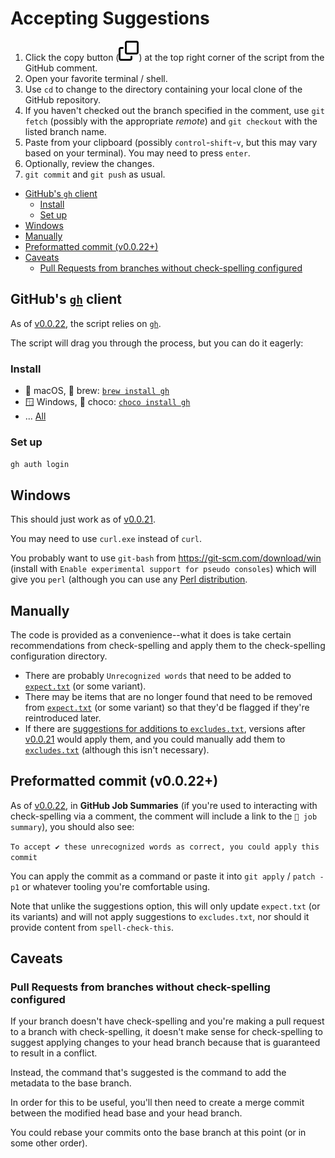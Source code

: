 # Accepting Suggestions

1. Click the copy button (![copy icon](https://raw.githubusercontent.com/primer/octicons/0d9000c50255bac736eb0fbbc1ffee839130a708/icons/copy-16.svg)) at the top right corner of the script from the GitHub comment.
1. Open your favorite terminal / shell.
1. Use `cd` to change to the directory containing your local clone of the GitHub repository.
1. If you haven't checked out the branch specified in the comment, use `git fetch` (possibly with the appropriate _remote_) and `git checkout` with the listed branch name.
1. Paste from your clipboard (possibly `control`-`shift`-`v`, but this may vary based on your terminal). You may need to press `enter`.
1. Optionally, review the changes.
1. `git commit` and `git push` as usual.

* [GitHub's `gh` client](#githubs-gh-client)
  * [Install](#install)
  * [Set up](#set-up)
* [Windows](#windows)
* [Manually](#manually)
* [Preformatted commit (v0.0.22+)](#preformatted-commit-v0022)
* [Caveats](#caveats)
  * [Pull Requests from branches without check-spelling configured](#pull-requests-from-branches-without-check-spelling-configured)

## GitHub's [`gh`](https://cli.github.com/) client

As of [v0.0.22](https://github.com/check-spelling/check-spelling/releases/tag/v0.0.22), the script relies on [`gh`](https://cli.github.com/).

The script will drag you through the process, but you can do it eagerly:

### Install
* 🍎 macOS, 🍺 brew: [`brew install gh`](https://formulae.brew.sh/formula/gh)
* 🪟 Windows, 🍫 choco: [`choco install gh`](https://community.chocolatey.org/packages/gh)
* ... [All](https://github.com/cli/cli#installation)

### Set up

`gh auth login`

## Windows

This should just work as of [v0.0.21](https://github.com/check-spelling/check-spelling/releases/tag/v0.0.21).

You may need to use `curl.exe` instead of `curl`.

You probably want to use `git-bash` from https://git-scm.com/download/win (install with `Enable experimental support for pseudo consoles`) which will give you `perl` (although you can use any [Perl distribution](https://www.perl.org/get.html).

## Manually

The code is provided as a convenience--what it does is take certain recommendations from check-spelling and apply them to the check-spelling configuration directory.

* There are probably `Unrecognized words` that need to be added to [`expect.txt`](https://github.com/check-spelling/check-spelling/wiki/Configuration#expect) (or some variant).
* There may be items that are no longer found that need to be removed from [`expect.txt`](https://github.com/check-spelling/check-spelling/wiki/Configuration#expect) (or some variant) so that they'd be flagged if they're reintroduced later.
* If there are [suggestions for additions to `excludes.txt`](https://github.com/check-spelling/check-spelling/wiki/Feature:-Heuristic-exclude-suggestions), versions after [v0.0.21](https://github.com/check-spelling/check-spelling/releases/tag/v0.0.21) would apply them, and you could manually add them to [`excludes.txt`](https://github.com/check-spelling/check-spelling/wiki/Configuration#excludes) (although this isn't necessary).

## Preformatted commit (v0.0.22+)

As of [v0.0.22](https://github.com/check-spelling/check-spelling/releases/tag/v0.0.22), in **GitHub Job Summaries** (if you're used to interacting with check-spelling via a comment, the comment will include a link to the `📝 job summary`), you should also see:

`To accept ✔️ these unrecognized words as correct, you could apply this commit`

You can apply the commit as a command or paste it into `git apply` / `patch -p1` or whatever tooling you're comfortable using.

Note that unlike the suggestions option, this will only update `expect.txt` (or its variants) and will not apply suggestions to `excludes.txt`, nor should it provide content from `spell-check-this`.

## Caveats

### Pull Requests from branches without check-spelling configured

If your branch doesn't have check-spelling and you're making a pull request to a branch with check-spelling, it doesn't make sense for check-spelling to suggest applying changes to your head branch because that is guaranteed to result in a conflict.

Instead, the command that's suggested is the command to add the metadata to the base branch.

In order for this to be useful, you'll then need to create a merge commit between the modified head base and your head branch.

You could rebase your commits onto the base branch at this point (or in some other order).

